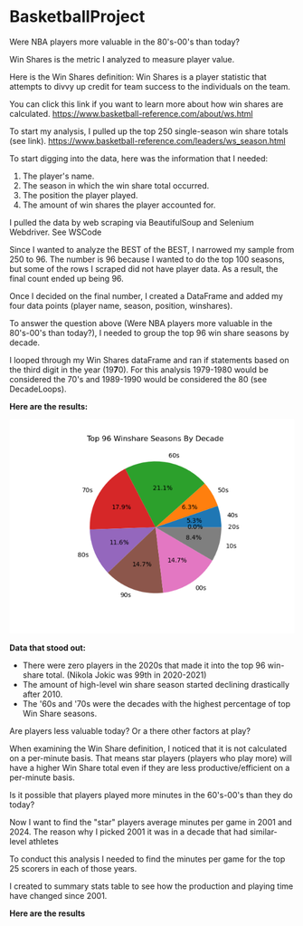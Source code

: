 # BasketballProject

Were NBA players more valuable in the 80's-00's than today?

Win Shares is the metric I analyzed to measure player value.

Here is the Win Shares definition: 
Win Shares is a player statistic that attempts to divvy up credit for team success to the individuals on the team.

You can click this link if you want to learn more about how win shares are calculated. 
https://www.basketball-reference.com/about/ws.html

To start my analysis, I pulled up the top 250 single-season win share totals (see link). 
https://www.basketball-reference.com/leaders/ws_season.html

To start digging into the data, here was the information that I needed:
1. The player's name.
2. The season in which the win share total occurred.
3. The position the player played.
4. The amount of win shares the player accounted for.

I pulled the data by web scraping via BeautifulSoup and Selenium Webdriver. See WSCode

Since I wanted to analyze the BEST of the BEST, I narrowed my sample from 250 to 96. The number is 96 because I wanted to do the top 100 seasons, but some of the rows I scraped did not have player data. As a result, the final count ended up being 96. 

Once I decided on the final number, I created a DataFrame and added my four data points (player name, season, position, winshares).

To answer the question above (Were NBA players more valuable in the 80's-00's than today?), I needed to group the top 96 win share seasons by decade. 

I looped through my Win Shares dataFrame and ran if statements based on the third digit in the year (19**7**0). For this analysis 1979-1980 would be considered the 70's and 1989-1990 would be considered the 80 (see DecadeLoops).

**Here are the results:**

![Top96PieChart](https://github.com/clarkeallan931/BasketballProject/blob/main/WSPieChart.png)

**Data that stood out:**

- There were zero players in the 2020s that made it into the top 96 win-share total. (Nikola Jokic was 99th in 2020-2021)
- The amount of high-level win share season started declining drastically after 2010.
- The '60s and '70s were the decades with the highest percentage of top Win Share seasons. 

Are players less valuable today? Or a there other factors at play? 

When examining the Win Share definition, I noticed that it is not calculated on a per-minute basis. That means star players (players who play more) will have a higher Win Share total even if they are less productive/efficient on a per-minute basis. 

Is it possible that players played more minutes in the 60's-00's than they do today? 

Now I want to find the "star" players average minutes per game in 2001 and 2024. The reason why I picked 2001 it was in a decade that had similar-level athletes 

To conduct this analysis I needed to find the minutes per game for the top 25 scorers in each of those years. 

I created to summary stats table to see how the production and playing time have changed since 2001.

**Here are the results**









